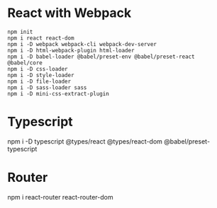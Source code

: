 # React with Webpack

```
npm init
npm i react react-dom
npm i -D webpack webpack-cli webpack-dev-server 
npm i -D html-webpack-plugin html-loader
npm i -D babel-loader @babel/preset-env @babel/preset-react @babel/core 
npm i -D css-loader
npm i -D style-loader
npm i -D file-loader
npm i -D sass-loader sass
npm i -D mini-css-extract-plugin 
```

# Typescript
npm i -D typescript @types/react @types/react-dom @babel/preset-typescript

# Router
npm i react-router react-router-dom
